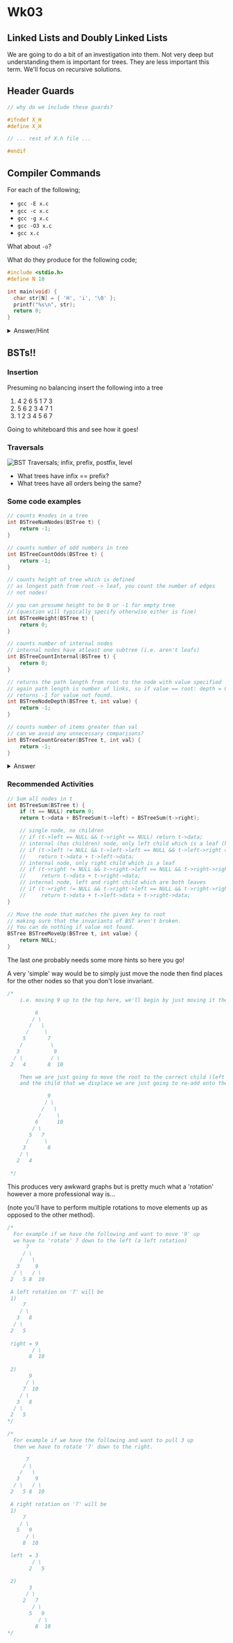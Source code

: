 # Wk03

## Linked Lists and Doubly Linked Lists

We are going to do a bit of an investigation into them.  Not very deep but understanding them is important for trees.  They are less important this term.  We'll focus on recursive solutions.

<!-- for me -->
<!-- [Whiteboard App](https://app.ziteboard.com/) -->

## Header Guards

```c
// why do we include these guards?

#ifndef X_H
#define X_H

// ... rest of X.h file ...

#endif
```

## Compiler Commands

For each of the following;

- `gcc -E x.c`
- `gcc -c x.c`
- `gcc -g x.c`
- `gcc -O3 x.c`
- `gcc x.c`

What about `-o`?

What do they produce for the following code;

```c
#include <stdio.h>
#define N 10

int main(void) {
  char str[N] = { 'H', 'i', '\0' };
  printf("%s\n", str);
  return 0;
}
```

<details>
<summary>Answer/Hint</summary>

Look at below and change the compiler options (you don't need to add the `x.c`).

<iframe width="800px" height="200px" src="https://godbolt.org/e?hideEditorToolbars=true#g:!((g:!((g:!((h:codeEditor,i:(fontScale:14,j:1,lang:c%2B%2B,selection:(endColumn:18,endLineNumber:1,positionColumn:18,positionLineNumber:1,selectionStartColumn:18,selectionStartLineNumber:1,startColumn:18,startLineNumber:1),source:'%23include+%3Cstdio.h%3E%0A%23define+N+10%0A%0Aint+main(void)+%7B%0A++++char+str%5BN%5D+%3D+%7B+!'H!',+!'i!',+!'%5C0!'+%7D%3B%0A++++printf(%22%25s%5Cn%22,+str)%3B%0A++++return+0%3B%0A%7D'),l:'5',n:'0',o:'C%2B%2B+source+%231',t:'0')),k:28.318126885581506,l:'4',n:'0',o:'',s:0,t:'0'),(g:!((h:compiler,i:(compiler:mips564el,filters:(b:'0',binary:'1',commentOnly:'0',demangle:'0',directives:'0',execute:'1',intel:'0',libraryCode:'1',trim:'1'),fontScale:14,j:1,lang:c%2B%2B,libs:!(),options:'-E',selection:(endColumn:1,endLineNumber:9,positionColumn:1,positionLineNumber:9,selectionStartColumn:1,selectionStartLineNumber:9,startColumn:1,startLineNumber:9),source:1),l:'5',n:'0',o:'MIPS64+gcc+5.4+(el)+(Editor+%231,+Compiler+%231)+C%2B%2B',t:'0')),header:(),k:35.80596978983636,l:'4',m:100,n:'0',o:'',s:0,t:'0'),(g:!((h:compiler,i:(compiler:mips564el,filters:(b:'0',binary:'1',commentOnly:'0',demangle:'0',directives:'0',execute:'1',intel:'0',libraryCode:'1',trim:'1'),fontScale:14,j:3,lang:c%2B%2B,libs:!(),options:'',selection:(endColumn:1,endLineNumber:1,positionColumn:1,positionLineNumber:1,selectionStartColumn:1,selectionStartLineNumber:1,startColumn:1,startLineNumber:1),source:1),l:'5',n:'0',o:'MIPS64+gcc+5.4+(el)+(Editor+%231,+Compiler+%233)+C%2B%2B',t:'0')),header:(),k:35.87590332458213,l:'4',m:100,n:'0',o:'',s:0,t:'0')),l:'2',n:'0',o:'',t:'0')),version:4"></iframe>

</details>

## BSTs!!

### Insertion

Presuming no balancing insert the following into a tree

1. 4 2 6 5 1 7 3
2. 5 6 2 3 4 7 1
3. 1 2 3 4 5 6 7

Going to whiteboard this and see how it goes!

### Traversals

![BST Traversals; infix, prefix, postfix, level](../../assets/img/bst-traversals.png)

- What trees have infix == prefix?
- What trees have all orders being the same?

### Some code examples

```c
// counts #nodes in a tree
int BSTreeNumNodes(BSTree t) {
    return -1;
}
```

```c
// counts number of odd numbers in tree
int BSTreeCountOdds(BSTree t) {
    return -1;
}
```

```c
// counts height of tree which is defined
// as longest path from root -> leaf, you count the number of edges
// not nodes!

// you can presume height to be 0 or -1 for empty tree
// (question will typically specify otherwise either is fine)
int BSTreeHeight(BSTree t) {
    return 0;
}
```

```c
// counts number of internal nodes
// internal nodes have atleast one subtree (i.e. aren't leafs)
int BSTreeCountInternal(BSTree t) {
    return 0;
}
```

```c
// returns the path length from root to the node with value specified
// again path length is number of links, so if value == root: depth = 0
// returns -1 for value not found.
int BSTreeNodeDepth(BSTree t, int value) {
    return -1;
}
```

```c
// counts number of items greater than val
// can we avoid any unnecessary comparisons?
int BSTreeCountGreater(BSTree t, int val) {
    return -1;
}
```

<details>
<summary> Answer </summary>

```c
// counts #nodes in a tree
int BSTreeNumNodes(BSTree t) {
    if (t == NULL) return 0;
    return 1 + BSTreeNumNodes(t->left) + BSTreeNumNodes(t->right);
}

// counts number of odd numbers in tree
int BSTreeCountOdds(BSTree t) {
    if (t == NULL) return 0;
    return (t->data % 2 != 0) + BSTreeCountOdds(t->left) + BSTreeCountOdds(t->right);
}

// counts height of tree which is defined
// as longest path from root -> leaf, you count the number of edges
// not nodes!

// you can presume height to be 0 or -1 for empty tree
// (question will typically specify otherwise either is fine)
int BSTreeHeight(BSTree t) {
    if (t == NULL) return 0;
    if (t->left == NULL && t->right == NULL) return 1;

    int left = BSTreeHeight(t->left);
    int right = BSTreeHeight(t->right):
    return 1 + (left > right ? left : right);
}

// counts number of internal nodes
// internal nodes have atleast one subtree (i.e. aren't leafs)
int BSTreeCountInternal(BSTree t) {
    if (t == NULL) return 0;
    if (t->left == NULL && t->right == NULL) return 0;

    return 1 + BSTreeCountInternal(t->left) + BSTreeCountInternal(t->right);
}

// returns the path length from root to the node with value specified
// again path length is number of links, so if value == root: depth = 0
// returns -1 for value not found.
int BSTreeNodeDepth(BSTree t, int value) {
    if (t == NULL) return -1;
    if (t->data == value) return 0;

    int depth;
    if (value < t->data) {
        depth = BSTreeNodeDepth(t->left, value);
    } else {
        depth = BSTreeNodeDepth(t->right, value);
    }

    return depth == -1 ? -1 : depth + 1;
}


// counts number of items greater than val
// can we avoid any unnecessary comparisons?
int BSTreeCountGreater(BSTree t, int val) {
    if (t == NULL) return 0;

    if (t->data > val) {
        return 1 + BSTreeNumNodes(t->right) + BSTreeCountGreater(t->left, val);
    } else {
        // t->data <= val
        return BSTreeCountGreater(t->right, val);
    }
}
```

</details>

### Recommended Activities

```c
// Sum all nodes in t
int BSTreeSum(BSTree t) {
    if (t == NULL) return 0;
    return t->data + BSTreeSum(t->left) + BSTreeSum(t->right);

    // single node, no children
    // if (t->left == NULL && t->right == NULL) return t->data;
    // internal (has children) node, only left child which is a leaf (has no children)
    // if (t->left != NULL && t->left->left == NULL && t->left->right == NULL && t->right == NULL)
    //    return t->data + t->left->data;
    // internal node, only right child which is a leaf
    // if (t->right != NULL && t->right->left == NULL && t->right->right == NULL && t->left == NULL)
    //     return t->data + t->right->data;
    // internal node, left and right child which are both leaves
    // if (t->right != NULL && t->right->left == NULL && t->right->right == NULL && t->left != NULL && t->left->left == NULL && t->left->right == NULL)
    //     return t->data + t->left->data + t->right->data;
}
```

```c
// Move the node that matches the given key to root
// making sure that the invariants of BST aren't broken.
// You can do nothing if value not found.
BSTree BSTreeMoveUp(BSTree t, int value) {
    return NULL;
}
```

The last one probably needs some more hints so here you go!

A very 'simple' way would be to simply just move the node then find places for the other nodes so that you don't lose invariant.

```c
/*
    i.e. moving 9 up to the top here, we'll begin by just moving it there

         6
        / \
       /   \
      /     \
     5       7
    /         \
   3           9
  / \         / \
 2   4       8  10

    Then we are just going to move the root to the correct child (left / right)
    and the child that we displace we are just going to re-add onto the tree

             9
            / \
           /   \
          /     \
         6      10
        / \
       5   7
      /     \
     3       8
    / \
   2   4

 */
```

This produces very awkward graphs but is pretty much what a 'rotation' however a more professional way is...

(note you'll have to perform multiple rotations to move elements up as opposed to the other method).

```c
/*
  For example if we have the following and want to move '9' up
  we have to 'rotate' 7 down to the left (a left rotation)
      7
     / \
    /   \
   3     9
  / \   / \
 2   5 8  10

 A left rotation on '7' will be
 1)
     7
    / \
   3   8
  / \
 2   5
 
 right = 9
        / \
       8  10
       
 2)
       9
      / \
     7  10
    / \
   3   8
  / \
 2   5
*/

/*
  For example if we have the following and want to pull 3 up
  then we have to rotate '7' down to the right.

      7
     / \
    /   \
   3     9
  / \   / \
 2   5 8  10

 A right rotation on '7' will be
 1)
     7
    / \
   5   9
      / \
     8  10

 left  = 3
        / \
       2   5

 2)
       3
      / \
     2   7
        / \
       5   9
          / \
         8  10
*/
```

